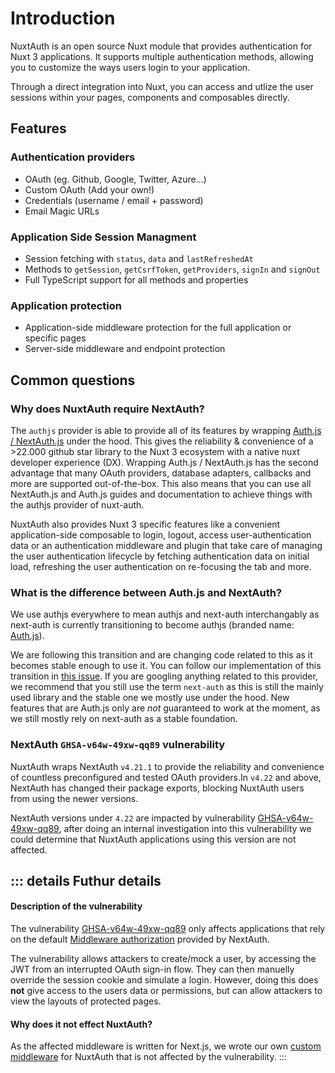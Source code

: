 # Introduction

NuxtAuth is an open source Nuxt module that provides authentication for Nuxt 3 applications. It supports multiple authentication methods, allowing you to customize the ways users login to your application.

Through a direct integration into Nuxt, you can access and utlize the user sessions within your pages, components and composables directly.

## Features

### Authentication providers

- OAuth (eg. Github, Google, Twitter, Azure...)
- Custom OAuth (Add your own!)
- Credentials (username / email + password)
- Email Magic URLs

### Application Side Session Managment

- Session fetching with `status`, `data` and `lastRefreshedAt`
- Methods to `getSession`, `getCsrfToken`, `getProviders`, `signIn` and `signOut`
- Full TypeScript support for all methods and properties

### Application protection

- Application-side middleware protection for the full application or specific pages
- Server-side middleware and endpoint protection

## Common questions

### Why does NuxtAuth require NextAuth?

The `authjs` provider is able to provide all of its features by wrapping [Auth.js / NextAuth.js](https://github.com/nextauthjs/next-auth) under the hood. This gives the reliability & convenience of a >22.000 github star library to the Nuxt 3 ecosystem with a native nuxt developer experience (DX). Wrapping Auth.js / NextAuth.js has the second advantage that many OAuth providers, database adapters, callbacks and more are supported out-of-the-box. This also means that you can use all NextAuth.js and Auth.js guides and documentation to achieve things with the authjs provider of nuxt-auth.

NuxtAuth also provides Nuxt 3 specific features like a convenient application-side composable to login, logout, access user-authentication data or an authentication middleware and plugin that take care of managing the user authentication lifecycle by fetching authentication data on initial load, refreshing the user authentication on re-focusing the tab and more.

### What is the difference between Auth.js and NextAuth?

We use authjs everywhere to mean authjs and next-auth interchangably as next-auth is currently transitioning to become authjs (branded name: [Auth.js](https://authjs.dev/)).

We are following this transition and are changing code related to this as it becomes stable enough to use it. You can follow our implementation of this transition in [this issue](https://github.com/sidebase/nuxt-auth/issues/673). If you are googling anything related to this provider, we recommend that you still use the term `next-auth` as this is still the mainly used library and the stable one we mostly use under the hood. New features that are Auth.js only are _not_ guaranteed to work at the moment, as we still mostly rely on next-auth as a stable foundation.

### NextAuth `GHSA-v64w-49xw-qq89` vulnerability

NuxtAuth wraps NextAuth `v4.21.1` to provide the reliability and convenience of countless preconfigured and tested OAuth providers.In `v4.22` and above, NextAuth has changed their package exports, blocking NuxtAuth users from using the newer versions.

NextAuth versions under `4.22` are impacted by vulnerability [GHSA-v64w-49xw-qq89](https://github.com/advisories/GHSA-v64w-49xw-qq89), after doing an internal investigation into this vulnerability we could determine that NuxtAuth applications using this version are not affected.

::: details Futhur details
---
#### Description of the vulnerability
The vulnerability [GHSA-v64w-49xw-qq89](https://github.com/advisories/GHSA-v64w-49xw-qq89) only affects applications that rely on the default [Middleware authorization](https://next-auth.js.org/configuration/nextjs#middleware) provided by NextAuth.

The vulnerability allows attackers to create/mock a user, by accessing the JWT from an interrupted OAuth sign-in flow. They can then manuelly override the session cookie and simulate a login. However, doing this does **not** give access to the users data or permissions, but can allow attackers to view the layouts of protected pages.

#### Why does it not effect NuxtAuth?
As the affected middleware is written for Next.js, we wrote our own [custom middleware](https://github.com/sidebase/nuxt-auth/blob/main/src/runtime/middleware/auth.ts) for NuxtAuth that is not affected by the vulnerability.
:::
